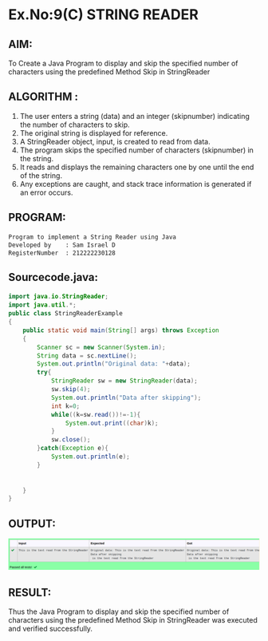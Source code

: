 # Ex.No:9(C)             STRING READER
## AIM:
 To Create a Java Program to display and skip the specified number of characters using the predefined Method Skip in StringReader


## ALGORITHM :
1.  The user enters a string (data) and an integer (skipnumber) indicating the number of characters to skip.
2.	The original string is displayed for reference.
3.	A StringReader object, input, is created to read from data.
4.	The program skips the specified number of characters (skipnumber) in the string.
5.	It reads and displays the remaining characters one by one until the end of the string.
6.	Any exceptions are caught, and stack trace information is generated if an error occurs.


## PROGRAM:
 ```
Program to implement a String Reader using Java
Developed by    : Sam Israel D 
RegisterNumber  : 212222230128 
```

## Sourcecode.java:


```java
import java.io.StringReader;  
import java.util.*;
public class StringReaderExample 
{  
    public static void main(String[] args) throws Exception 
    {  
        Scanner sc = new Scanner(System.in);
        String data = sc.nextLine();
        System.out.println("Original data: "+data);
        try{
            StringReader sw = new StringReader(data);
            sw.skip(4);
            System.out.println("Data after skipping");
            int k=0;
            while((k=sw.read())!=-1){
                System.out.print((char)k);
            }
            sw.close();            
        }catch(Exception e){
            System.out.println(e);
        }

        
    }  
} 
```




## OUTPUT:

![alt text](image.png)


## RESULT:
Thus the Java Program to display and skip the specified number of characters using the predefined Method Skip in StringReader was executed and verified successfully.











